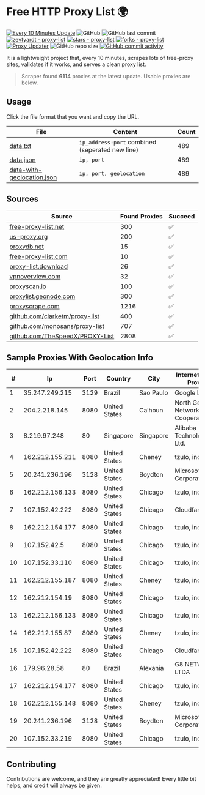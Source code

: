
# Free HTTP Proxy List 🌍

[![Every 10 Minutes Update](https://github.com/mertguvencli/http-proxy-list/actions/workflows/main.yml/badge.svg?branch=main)](https://github.com/mertguvencli/http-proxy-list/actions/workflows/main.yml)
![GitHub](https://img.shields.io/github/license/mertguvencli/http-proxy-list)
![GitHub last commit](https://img.shields.io/github/last-commit/mertguvencli/http-proxy-list)
[![zevtyardt - proxy-list](https://img.shields.io/static/v1?label=zevtyardt&message=proxy-list&color=blue&logo=github)](https://github.com/zevtyardt/proxy-list "Go to GitHub repo")
[![stars - proxy-list](https://img.shields.io/github/stars/zevtyardt/proxy-list?style=social)](https://github.com/zevtyardt/proxy-list)
[![forks - proxy-list](https://img.shields.io/github/forks/zevtyardt/proxy-list?style=social)](https://github.com/zevtyardt/proxy-list)
[![Proxy Updater](https://github.com/zevtyardt/proxy-list/workflows/Proxy%20Updater/badge.svg)](https://github.com/zevtyardt/proxy-list/actions?query=workflow:"Proxy+Updater")
![GitHub repo size](https://img.shields.io/github/repo-size/zevtyardt/proxy-list)
[![GitHub commit activity](https://img.shields.io/github/commit-activity/m/zevtyardt/proxy-list?logo=commits)](https://github.com/zevtyardt/proxy-list/commits/main)

It is a lightweight project that, every 10 minutes, scrapes lots of free-proxy sites, validates if it works, and serves a clean proxy list.

> Scraper found **6114** proxies at the latest update. Usable proxies are below.

## Usage

Click the file format that you want and copy the URL.

|File|Content|Count|
|----|-------|-----|
|[data.txt](https://raw.githubusercontent.com/mertguvencli/http-proxy-list/main/proxy-list/data.txt)|`ip_address:port` combined (seperated new line)|489|
|[data.json](https://raw.githubusercontent.com/mertguvencli/http-proxy-list/main/proxy-list/data.json)|`ip, port`|489|
|[data-with-geolocation.json](https://raw.githubusercontent.com/mertguvencli/http-proxy-list/main/proxy-list/data-with-geolocation.json)|`ip, port, geolocation`|489|

## Sources

|Source|Found Proxies|Succeed|
|------|-------------|-------|
|[free-proxy-list.net](https://free-proxy-list.net)|300|✅|
|[us-proxy.org](https://www.us-proxy.org)|200|✅|
|[proxydb.net](http://proxydb.net)|15|✅|
|[free-proxy-list.com](https://free-proxy-list.com/?page=&port=&type%5B%5D=http&type%5B%5D=https&up_time=0&search=Search)|10|✅|
|[proxy-list.download](https://www.proxy-list.download/HTTP)|26|✅|
|[vpnoverview.com](https://vpnoverview.com/privacy/anonymous-browsing/free-proxy-servers)|32|✅|
|[proxyscan.io](https://www.proxyscan.io)|100|✅|
|[proxylist.geonode.com](https://proxylist.geonode.com/api/proxy-list?limit=300&page=1&sort_by=lastChecked&sort_type=desc&protocols=http,https)|300|✅|
|[proxyscrape.com](https://api.proxyscrape.com/v2/?request=displayproxies&protocol=http&timeout=10000&country=all&ssl=all&anonymity=all)|1216|✅|
|[github.com/clarketm/proxy-list](https://raw.githubusercontent.com/clarketm/proxy-list/master/proxy-list-raw.txt)|400|✅|
|[github.com/monosans/proxy-list](https://raw.githubusercontent.com/monosans/proxy-list/main/proxies/http.txt)|707|✅|
|[github.com/TheSpeedX/PROXY-List](https://raw.githubusercontent.com/TheSpeedX/PROXY-List/master/http.txt)|2808|✅|


## Sample Proxies With Geolocation Info

|#|Ip|Port|Country|City|Internet Service Provider|
|-|--|----|-------|----|-------------------------|
|1|35.247.249.215|3129|Brazil|Sao Paulo|Google LLC|
|2|204.2.218.145|8080|United States|Calhoun|North Georgia Network Cooperative, Inc.|
|3|8.219.97.248|80|Singapore|Singapore|Alibaba (US) Technology Co., Ltd.|
|4|162.212.155.211|8080|United States|Cheney|tzulo, inc.|
|5|20.241.236.196|3128|United States|Boydton|Microsoft Corporation|
|6|162.212.156.133|8080|United States|Chicago|tzulo, inc.|
|7|107.152.42.222|8080|United States|Chicago|Cloudfanatic.NET|
|8|162.212.154.177|8080|United States|Chicago|tzulo, inc.|
|9|107.152.42.5|8080|United States|Chicago|tzulo, inc.|
|10|107.152.33.110|8080|United States|Chicago|tzulo, inc.|
|11|162.212.155.187|8080|United States|Cheney|tzulo, inc.|
|12|162.212.154.19|8080|United States|Chicago|tzulo, inc.|
|13|162.212.156.133|8080|United States|Chicago|tzulo, inc.|
|14|162.212.155.87|8080|United States|Cheney|tzulo, inc.|
|15|107.152.42.222|8080|United States|Chicago|Cloudfanatic.NET|
|16|179.96.28.58|80|Brazil|Alexania|G8 NETWORKS LTDA|
|17|162.212.154.177|8080|United States|Chicago|tzulo, inc.|
|18|162.212.155.148|8080|United States|Cheney|tzulo, inc.|
|19|20.241.236.196|3128|United States|Boydton|Microsoft Corporation|
|20|107.152.33.219|8080|United States|Chicago|tzulo, inc.|



## Contributing

Contributions are welcome, and they are greatly appreciated! Every
little bit helps, and credit will always be given.

